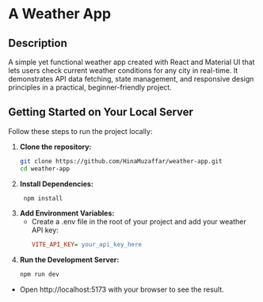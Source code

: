 # A Weather App

## Description
A simple yet functional weather app created with React and Material UI that lets users check current weather conditions for any city in real-time. It demonstrates API data fetching, state management, and responsive design principles in a practical, beginner-friendly project.

## Getting Started on Your Local Server

Follow these steps to run the project locally:

1. **Clone the repository:**
   ```bash
   git clone https://github.com/HinaMuzaffar/weather-app.git
   cd weather-app

2. **Install Dependencies:**
   ```bash
    npm install
3. **Add Environment Variables:**
   - Create a .env file in the root of your project and add your weather API key:
     ```ini
     VITE_API_KEY= your_api_key_here
4. **Run the Development Server:**
   ```bash
   npm run dev

- Open http://localhost:5173 with your browser to see the result.
